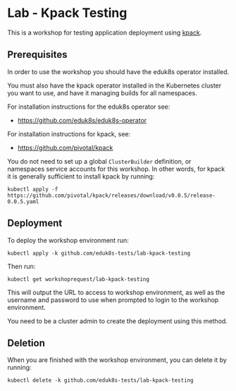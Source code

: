 Lab - Kpack Testing
===================

This is a workshop for testing application deployment using [kpack](https://github.com/pivotal/kpack).

Prerequisites
-------------

In order to use the workshop you should have the eduk8s operator installed.

You must also have the kpack operator installed in the Kubernetes cluster you want to use, and have it managing builds for all namespaces.

For installation instructions for the eduk8s operator see:

* https://github.com/eduk8s/eduk8s-operator

For installation instructions for kpack, see:

* https://github.com/pivotal/kpack

You do not need to set up a global `ClusterBuilder` definition, or namespaces service accounts for this workshop. In other words, for kpack it is generally sufficient to install kpack by running:

```
kubectl apply -f https://github.com/pivotal/kpack/releases/download/v0.0.5/release-0.0.5.yaml
```

Deployment
----------

To deploy the workshop environment run:

```
kubectl apply -k github.com/eduk8s-tests/lab-kpack-testing
```

Then run:

```
kubectl get workshoprequest/lab-kpack-testing
```

This will output the URL to access to workshop environment, as well as the username and password to use when prompted to login to the workshop environment.

You need to be a cluster admin to create the deployment using this method.

Deletion
--------

When you are finished with the workshop environment, you can delete it by running:

```
kubectl delete -k github.com/eduk8s-tests/lab-kpack-testing
```
